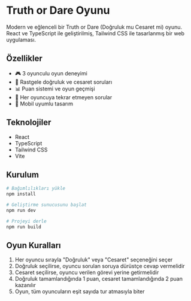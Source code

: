 # Truth or Dare Oyunu

Modern ve eğlenceli bir Truth or Dare (Doğruluk mu Cesaret mi) oyunu. React ve TypeScript ile geliştirilmiş, Tailwind CSS ile tasarlanmış bir web uygulaması.

## Özellikler

- 🎮 3 oyunculu oyun deneyimi
- 🎲 Rastgele doğruluk ve cesaret soruları
- 📊 Puan sistemi ve oyun geçmişi
- 🎯 Her oyuncuya tekrar etmeyen sorular
- 📱 Mobil uyumlu tasarım

## Teknolojiler

- React
- TypeScript
- Tailwind CSS
- Vite

## Kurulum

```bash
# Bağımlılıkları yükle
npm install

# Geliştirme sunucusunu başlat
npm run dev

# Projeyi derle
npm run build
```

## Oyun Kuralları

1. Her oyuncu sırayla "Doğruluk" veya "Cesaret" seçeneğini seçer
2. Doğruluk seçilirse, oyuncu sorulan soruya dürüstçe cevap vermelidir
3. Cesaret seçilirse, oyuncu verilen görevi yerine getirmelidir
4. Doğruluk tamamlandığında 1 puan, cesaret tamamlandığında 2 puan kazanılır
5. Oyun, tüm oyuncuların eşit sayıda tur atmasıyla biter 